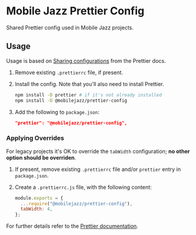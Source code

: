 # Mobile Jazz Prettier Config

Shared Prettier config used in Mobile Jazz projects.

## Usage

Usage is based on [Sharing configurations](https://prettier.io/docs/en/configuration.html#sharing-configurations) from the Prettier docs.

1. Remove existing `.prettierrc` file, if present.
1. Install the config. Note that you'll also need to install Prettier.

    ```sh
    npm install -D prettier # if it's not already installed
    npm install -D @mobilejazz/prettier-config
    ```

1. Add the following to `package.json`:

    ```json
    "prettier": "@mobilejazz/prettier-config",
    ```

### Applying Overrides

For legacy projects it's OK to override the `tabWidth` configuration; **no other option should be overriden**.

1. If present, remove existing `.prettierrc` file and/or `prettier` entry in `package.json`.
1. Create a `.prettierrc.js` file, with the following content:

    ```js
    module.exports = {
      ...require("@mobilejazz/prettier-config"),
      tabWidth: 4,
    };
    ```

For further details refer to the [Prettier documentation](https://prettier.io/docs/en/configuration.html#sharing-configurations).
